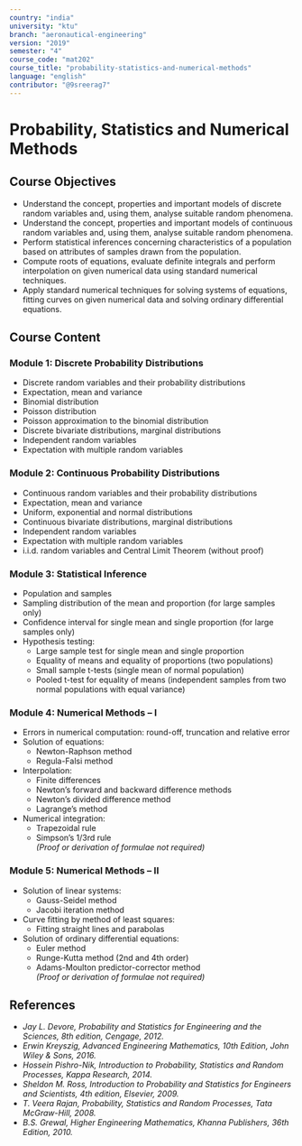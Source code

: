 ```yaml
---
country: "india"
university: "ktu"
branch: "aeronautical-engineering"
version: "2019"
semester: "4"
course_code: "mat202"
course_title: "probability-statistics-and-numerical-methods"
language: "english"
contributor: "@9sreerag7"
---
```


# Probability, Statistics and Numerical Methods

## Course Objectives

- Understand the concept, properties and important models of discrete random variables and, using them, analyse suitable random phenomena.
- Understand the concept, properties and important models of continuous random variables and, using them, analyse suitable random phenomena.
- Perform statistical inferences concerning characteristics of a population based on attributes of samples drawn from the population.
- Compute roots of equations, evaluate definite integrals and perform interpolation on given numerical data using standard numerical techniques.
- Apply standard numerical techniques for solving systems of equations, fitting curves on given numerical data and solving ordinary differential equations.

## Course Content

### Module 1: Discrete Probability Distributions

- Discrete random variables and their probability distributions
- Expectation, mean and variance
- Binomial distribution
- Poisson distribution
- Poisson approximation to the binomial distribution
- Discrete bivariate distributions, marginal distributions
- Independent random variables
- Expectation with multiple random variables

### Module 2: Continuous Probability Distributions

- Continuous random variables and their probability distributions
- Expectation, mean and variance
- Uniform, exponential and normal distributions
- Continuous bivariate distributions, marginal distributions
- Independent random variables
- Expectation with multiple random variables
- i.i.d. random variables and Central Limit Theorem (without proof)

### Module 3: Statistical Inference

- Population and samples
- Sampling distribution of the mean and proportion (for large samples only)
- Confidence interval for single mean and single proportion (for large samples only)
- Hypothesis testing:
  - Large sample test for single mean and single proportion
  - Equality of means and equality of proportions (two populations)
  - Small sample t-tests (single mean of normal population)
  - Pooled t-test for equality of means (independent samples from two normal populations with equal variance)

### Module 4: Numerical Methods – I

- Errors in numerical computation: round-off, truncation and relative error
- Solution of equations:
  - Newton-Raphson method
  - Regula-Falsi method
- Interpolation:
  - Finite differences
  - Newton’s forward and backward difference methods
  - Newton’s divided difference method
  - Lagrange’s method
- Numerical integration:
  - Trapezoidal rule
  - Simpson’s 1/3rd rule  
  *(Proof or derivation of formulae not required)*

### Module 5: Numerical Methods – II

- Solution of linear systems:
  - Gauss-Seidel method
  - Jacobi iteration method
- Curve fitting by method of least squares:
  - Fitting straight lines and parabolas
- Solution of ordinary differential equations:
  - Euler method
  - Runge-Kutta method (2nd and 4th order)
  - Adams-Moulton predictor-corrector method  
  *(Proof or derivation of formulae not required)*

## References

- *Jay L. Devore, Probability and Statistics for Engineering and the Sciences, 8th edition, Cengage, 2012.*
- *Erwin Kreyszig, Advanced Engineering Mathematics, 10th Edition, John Wiley & Sons, 2016.*
- *Hossein Pishro-Nik, Introduction to Probability, Statistics and Random Processes, Kappa Research, 2014.*
- *Sheldon M. Ross, Introduction to Probability and Statistics for Engineers and Scientists, 4th edition, Elsevier, 2009.*
- *T. Veera Rajan, Probability, Statistics and Random Processes, Tata McGraw-Hill, 2008.*
- *B.S. Grewal, Higher Engineering Mathematics, Khanna Publishers, 36th Edition, 2010.*

